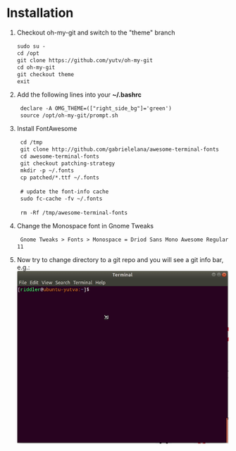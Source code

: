 # Installation

1.  Checkout oh-my-git and switch to the "theme" branch

        sudo su -
        cd /opt
        git clone https://github.com/yutv/oh-my-git
        cd oh-my-git
        git checkout theme
        exit

2. Add the following lines into your **~/.bashrc**

        declare -A OMG_THEME=(["right_side_bg"]='green')
        source /opt/oh-my-git/prompt.sh    
     
3. Install FontAwesome

        cd /tmp
        git clone http://github.com/gabrielelana/awesome-terminal-fonts
        cd awesome-terminal-fonts
        git checkout patching-strategy
        mkdir -p ~/.fonts
        cp patched/*.ttf ~/.fonts
        
        # update the font-info cache
        sudo fc-cache -fv ~/.fonts
        
        rm -Rf /tmp/awesome-terminal-fonts
        
4. Change the Monospace font in Gnome Tweaks 

        Gnome Tweaks > Fonts > Monospace = Driod Sans Mono Awesome Regular 11

5. Now try to change directory to a git repo and you will see a git info bar, e.g.: 
![](../images/gnome-terminal.gif)
